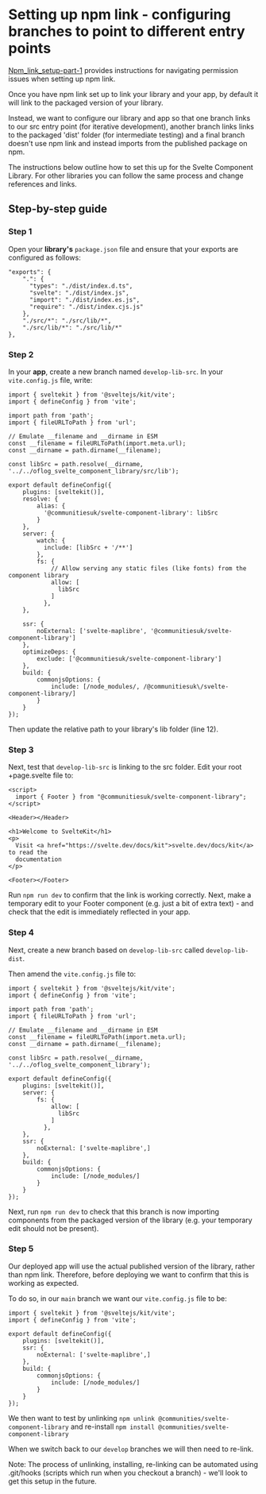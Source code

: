 # Setting up npm link - configuring branches to point to different entry points

[Npm_link_setup-part-1](./Npm_link_setup-part-1.md) provides instructions for navigating permission issues when setting up npm link.

Once you have npm link set up to link your library and your app, by default it will link to the packaged version of your library.

Instead, we want to configure our library and app so that one branch links to our src entry point (for iterative development), another branch links links to the packaged 'dist' folder (for intermediate testing) and a final branch doesn't use npm link and instead imports from the published package on npm.

The instructions below outline how to set this up for the Svelte Component Library. For other libraries you can follow the same process and change references and links.

## Step-by-step guide

### Step 1

Open your **library's** `package.json` file and ensure that your exports are configured as follows:

```
"exports": {
    ".": {
      "types": "./dist/index.d.ts",
      "svelte": "./dist/index.js",
      "import": "./dist/index.es.js",
      "require": "./dist/index.cjs.js"
    },
    "./src/*": "./src/lib/*",
    "./src/lib/*": "./src/lib/*"
},
```

### Step 2

In your **app**, create a new branch named `develop-lib-src`. In your `vite.config.js` file, write:

```
import { sveltekit } from '@sveltejs/kit/vite';
import { defineConfig } from 'vite';

import path from 'path';
import { fileURLToPath } from 'url';

// Emulate __filename and __dirname in ESM
const __filename = fileURLToPath(import.meta.url);
const __dirname = path.dirname(__filename);

const libSrc = path.resolve(__dirname, '../../oflog_svelte_component_library/src/lib');

export default defineConfig({
	plugins: [sveltekit()],
	resolve: {
		alias: {
		  '@communitiesuk/svelte-component-library': libSrc
		}
	},
	server: {
		watch: {
		  include: [libSrc + '/**']
		},
		fs: {
			// Allow serving any static files (like fonts) from the component library
			allow: [
			  libSrc
			]
		  },
	},

	ssr: {
		noExternal: ['svelte-maplibre', '@communitiesuk/svelte-component-library']
	},
  	optimizeDeps: {
    	exclude: ['@communitiesuk/svelte-component-library']
  	},
  	build: {
    	commonjsOptions: {
      		include: [/node_modules/, /@communitiesuk\/svelte-component-library/]
    	}
  	}
});
```

Then update the relative path to your library's lib folder (line 12).

### Step 3

Next, test that `develop-lib-src` is linking to the src folder. Edit your root +page.svelte file to:

```
<script>
  import { Footer } from "@communitiesuk/svelte-component-library";
</script>

<Header></Header>

<h1>Welcome to SvelteKit</h1>
<p>
  Visit <a href="https://svelte.dev/docs/kit">svelte.dev/docs/kit</a> to read the
  documentation
</p>

<Footer></Footer>
```

Run `npm run dev` to confirm that the link is working correctly. Next, make a temporary edit to your Footer component (e.g. just a bit of extra text) - and check that the edit is immediately reflected in your app.

### Step 4

Next, create a new branch based on `develop-lib-src` called `develop-lib-dist`.

Then amend the `vite.config.js` file to:

```
import { sveltekit } from '@sveltejs/kit/vite';
import { defineConfig } from 'vite';

import path from 'path';
import { fileURLToPath } from 'url';

// Emulate __filename and __dirname in ESM
const __filename = fileURLToPath(import.meta.url);
const __dirname = path.dirname(__filename);

const libSrc = path.resolve(__dirname, '../../oflog_svelte_component_library');

export default defineConfig({
	plugins: [sveltekit()],
	server: {
		fs: {
			allow: [
			  libSrc
			]
		  },
	},
	ssr: {
		noExternal: ['svelte-maplibre',]
	},
  	build: {
    	commonjsOptions: {
      		include: [/node_modules/]
    	}
  	}
});
```

Next, run `npm run dev` to check that this branch is now importing components from the packaged version of the library (e.g. your temporary edit should not be present).

### Step 5

Our deployed app will use the actual published version of the library, rather than npm link. Therefore, before deploying we want to confirm that this is working as expected.

To do so, in our `main` branch we want our `vite.config.js` file to be:

```
import { sveltekit } from '@sveltejs/kit/vite';
import { defineConfig } from 'vite';

export default defineConfig({
	plugins: [sveltekit()],
	ssr: {
		noExternal: ['svelte-maplibre',]
	},
  	build: {
    	commonjsOptions: {
      		include: [/node_modules/]
    	}
  	}
});
```

We then want to test by unlinking `npm unlink @communities/svelte-component-library` and re-install `npm install @communities/svelte-component-library`

When we switch back to our `develop` branches we will then need to re-link.

Note: The process of unlinking, installing, re-linking can be automated using .git/hooks (scripts which run when you checkout a branch) - we'll look to get this setup in the future.
